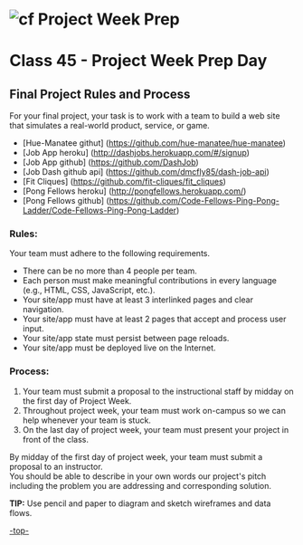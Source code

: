 
![cf](https://i.imgur.com/7v5ASc8.png) Project Week Prep
======
<a id="project"></a>
# Class 45 - Project Week Prep Day
## Final Project Rules and Process

For your final project, your task is to work with a team to build a web site that simulates a real-world product, service, or game.

* [Hue-Manatee githut] (https://github.com/hue-manatee/hue-manatee)
* [Job App heroku]  (http://dashjobs.herokuapp.com/#/signup)
* [Job App github] (https://github.com/DashJob)
* [Job Dash github api] (https://github.com/dmcfly85/dash-job-api)
* [Fit Cliques] (https://github.com/fit-cliques/fit_cliques)
* [Pong Fellows heroku] (http://pongfellows.herokuapp.com/)
* [Pong Fellows github] (https://github.com/Code-Fellows-Ping-Pong-Ladder/Code-Fellows-Ping-Pong-Ladder)



### Rules:  

Your team must adhere to the following requirements.
* There can be no more than 4 people per team.
* Each person must make meaningful contributions in every language (e.g., HTML, CSS, JavaScript, etc.).
* Your site/app must have at least 3 interlinked pages and clear navigation.
* Your site/app must have at least 2 pages that accept and process user input.
* Your site/app state must persist between page reloads.
* Your site/app must be deployed live on the Internet.

### Process:

1. Your team must submit a proposal to the instructional staff by midday on the first day of Project Week.
2. Throughout project week, your team must work on-campus so we can help whenever your team is stuck.
3. On the last day of project week, your team must present your project in front of the class.


By midday of the first day of project week, your team must submit a proposal to an instructor.  
You should be able to describe in your own words our project's pitch including the problem you are addressing and corresponding solution.  

**TIP:** Use pencil and paper to diagram and sketch wireframes and data flows.


[-top-](#top)

